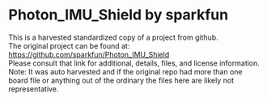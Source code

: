 
# Photon_IMU_Shield by sparkfun  
This is a harvested standardized copy of a project from github.  
The original project can be found at:  
https://github.com/sparkfun/Photon_IMU_Shield  
Please consult that link for additional, details, files, and license information.  
Note: It was auto harvested and if the original repo had more than one board file or anything out of the ordinary the files here are likely not representative.  
    